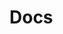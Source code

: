 # Docs
<!-- File use description
- ancillary project files, e.g. word docs, pdfs, not used in analysis but stored with project for convenience. 
-->
